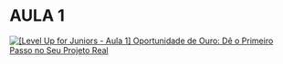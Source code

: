 # AULA 1

[![[Level Up for Juniors - Aula 1] Oportunidade de Ouro: Dê o Primeiro Passo no Seu Projeto Real](https://img.youtube.com/vi/-md3sRIHZ6I/0.jpg
)](https://www.youtube.com/watch?v=-md3sRIHZ6I)
